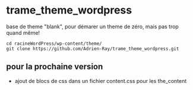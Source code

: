 # trame_theme_wordpress

base de theme "blank", pour démarer un theme de zéro, mais pas trop quand même!

```
cd racineWordPress/wp-content/theme/
git clone https://github.com/Adrien-Ray/trame_theme_wordpress.git
```
## pour la prochaine version
 - ajout de blocs de css dans un fichier content.css pour les the_content
